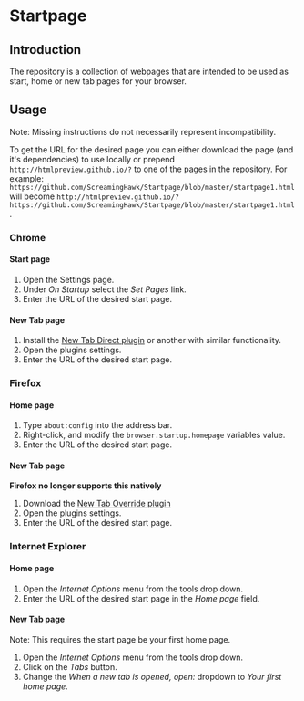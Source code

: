 # Startpage

## Introduction

The repository is a collection of webpages that are intended to be used as start, home or new tab pages for your browser.

## Usage

Note: Missing instructions do not necessarily represent incompatibility.

To get the URL for the desired page you can either download the page (and it's dependencies) to use locally or prepend `http://htmlpreview.github.io/?` to one of the pages in the repository. For example: `https://github.com/ScreamingHawk/Startpage/blob/master/startpage1.html` will become `http://htmlpreview.github.io/?https://github.com/ScreamingHawk/Startpage/blob/master/startpage1.html`.

### Chrome

#### Start page

1. Open the Settings page.
2. Under *On Startup* select the *Set Pages* link.
3. Enter the URL of the desired start page.

#### New Tab page

1. Install the [New Tab Direct plugin](https://chrome.google.com/webstore/detail/new-tab-redirect/icpgjfneehieebagbmdbhnlpiopdcmna?hl=en) or another with similar functionality.
2. Open the plugins settings.
3. Enter the URL of the desired start page.

### Firefox

#### Home page

1. Type `about:config` into the address bar.
2. Right-click, and modify the `browser.startup.homepage` variables value.
3. Enter the URL of the desired start page.

#### New Tab page

**Firefox no longer supports this natively**

1. Download the [New Tab Override plugin](https://addons.mozilla.org/en-US/firefox/addon/new-tab-override/)
2. Open the plugins settings.
3. Enter the URL of the desired start page.

### Internet Explorer

#### Home page

1. Open the *Internet Options* menu from the tools drop down.
2. Enter the URL of the desired start page in the *Home page* field.

#### New Tab page

Note: This requires the start page be your first home page.

1. Open the *Internet Options* menu from the tools drop down.
2. Click on the *Tabs* button.
3. Change the *When a new tab is opened, open:* dropdown to *Your first home page*.
